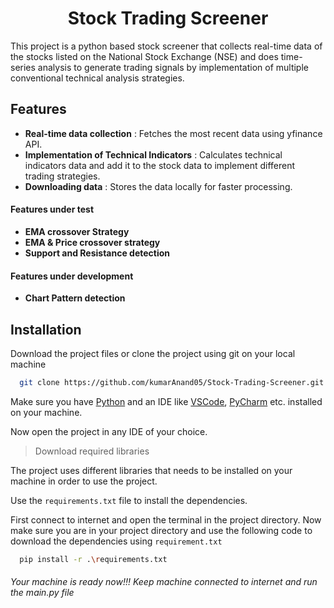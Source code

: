 <h1 align="center">
   Stock Trading Screener
</h1>

This project is a python based stock screener that collects real-time data of the stocks listed on the National Stock Exchange (NSE) and does time-series analysis to generate trading signals by implementation of multiple conventional technical analysis strategies.

## Features

* **Real-time data collection** : Fetches the most recent data using yfinance API.
* **Implementation of Technical Indicators** : Calculates technical indicators data and add it to the stock data to implement different trading strategies. 
* **Downloading data** : Stores the data locally for faster processing.

#### Features under test
* **EMA crossover Strategy**
* **EMA & Price crossover strategy**
* **Support and Resistance detection**

#### Features under development
* **Chart Pattern detection**

## Installation

Download the project files or clone the project using git on your local machine
```bash
  git clone https://github.com/kumarAnand05/Stock-Trading-Screener.git
```
Make sure you have [Python](https://www.python.org) and an IDE like [VSCode](https://code.visualstudio.com), [PyCharm](https://www.jetbrains.com/pycharm) etc. installed on your machine.

Now open the project in any IDE of your choice.

> Download required libraries

The project uses different libraries that needs to be installed on your machine in order to use the project.

Use the ```requirements.txt``` file to install the dependencies.

First connect to internet and open the terminal in the project directory. Now make sure you are in your project directory and use the following code to download the dependencies using ```requirement.txt```
```bash
  pip install -r .\requirements.txt
```

###### Your machine is ready now!!! Keep machine connected to internet and run the main.py file


